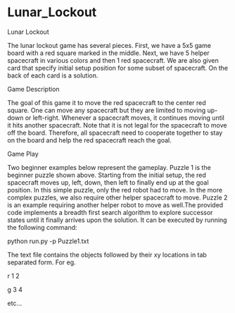 # Lunar_Lockout
Lunar Lockout

The lunar lockout game has several pieces. First, we have a 5x5 game board with a red square marked in the
middle. Next, we have 5 helper spacecraft in various colors and then 1 red spacecraft. We are also given card
that specify initial setup position for some subset of spacecraft. On the back of each card is a solution.

Game Description

The goal of this game it to move the red spacecraft to the center red square. One can move any spacecraft but
they are limited to moving up-down or left-right. Whenever a spacecraft moves, it continues moving until it hits
another spacecraft. Note that it is not legal for the spacecraft to move off the board. Therefore, all spacecraft
need to cooperate together to stay on the board and help the red spacecraft reach the goal.

Game Play

Two beginner examples below represent the gameplay. Puzzle 1 is the beginner puzzle shown above. Starting
from the initial setup, the red spacecraft moves up, left, down, then left to finally end up at the goal position. In
this simple puzzle, only the red robot had to move. In the more complex puzzles, we also require other helper
spacecraft to move. Puzzle 2 is an example requiring another helper robot to move as well.The provided code implements a breadth first search algorithm to explore successor states until it finally arrives
upon the solution. It can be executed by running the following command:

python run.py -p Puzzle1.txt

The text file contains the objects followed by their xy locations in tab separated form. For eg.

r 1 2

g 3 4

etc...

